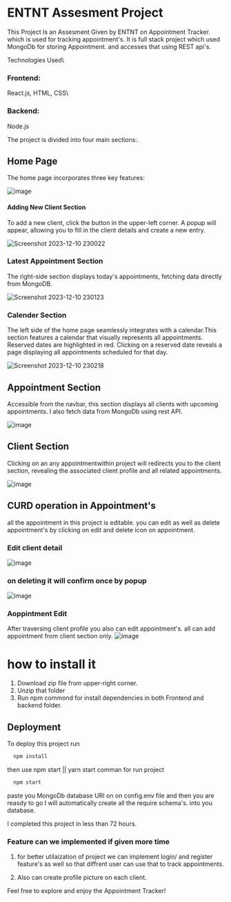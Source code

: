 
# ENTNT Assesment Project

This Project Is an Assesment Given by ENTNT on Appointment Tracker. which is used for tracking appointment's. It is full stack project which used MongoDb for storing Appointment. and accesses that using REST api's.

Technologies Used\
### Frontend:
 React.js, HTML, CSS\
### Backend:
 Node.js

The project is divided into four main sections:.
## Home Page 
The home page incorporates three key features:

![image](https://github.com/Awasthya/ENTNT_Assessment_Appointment_tracer/assets/92320605/fbbfc80f-d917-4275-befb-1d660186b4ad)


#### Adding New Client Section 
 
To add a new client, click the button in the upper-left corner. A popup will appear, allowing you to fill in the client details and create a new entry.

![Screenshot 2023-12-10 230022](https://github.com/Awasthya/ENTNT_Assessment_Appointment_tracer/assets/92320605/b8445565-0890-473a-b56b-db3bdaf4d726)

### Latest Appointment Section

The right-side section displays today's appointments, fetching data directly from MongoDB.

![Screenshot 2023-12-10 230123](https://github.com/Awasthya/ENTNT_Assessment_Appointment_tracer/assets/92320605/0a1df721-f47a-478e-b944-2e2b54aebe88)

### Calender Section 

The left side of the home page seamlessly integrates with a calendar.This section features a calendar that visually represents all appointments. Reserved dates are highlighted in red. Clicking on a reserved date reveals a page displaying all appointments scheduled for that day.


![Screenshot 2023-12-10 230218](https://github.com/Awasthya/ENTNT_Assessment_Appointment_tracer/assets/92320605/ea94a4fa-1ef6-47a7-8a5b-c713dd7d8f98)


## Appointment Section 

Accessible from the navbar, this section displays all clients with upcoming appointments. I also fetch data from MongoDb using rest API. 


![image](https://github.com/Awasthya/ENTNT_Assessment_Appointment_tracer/assets/92320605/3ee63ced-a8a5-43fc-84f8-1272da4431f8)
## Client Section 

Clicking on an any appointmentwithin project will redirects you to the client section, revealing the associated client profile and all related appointments.

 

![image](https://github.com/Awasthya/ENTNT_Assessment_Appointment_tracer/assets/92320605/19cd0879-fd25-4edd-801a-7c6ef5bb0c62)


## CURD operation in Appointment's

all the appointment in this project is editable. you can edit as well as delete appointment's by clicking on edit and delete icon on appointment. 

### Edit client detail 
![image](https://github.com/Awasthya/ENTNT_Assessment_Appointment_tracer/assets/92320605/186e4c0a-4093-42da-81dd-3ccc94dee19d) 

### on deleting it will confirm once by popup

![image](https://github.com/Awasthya/ENTNT_Assessment_Appointment_tracer/assets/92320605/3cdde1c8-a392-40ea-b67d-153b891661ea) 

### Aoppintment Edit

After traversing client profile you also can edit appointment's. all can add appointment from client section only. 
![image](https://github.com/Awasthya/ENTNT_Assessment_Appointment_tracer/assets/92320605/8ccd2bde-1956-47ca-a15f-96a039c7b7e3)
# how to install it 

1. Download zip file from upper-right corner.
2. Unzip that folder
3. Run npm commond for install dependencies in both Frontend and backend folder.
## Deployment
To deploy this project run

```bash
  npm install
```
 then use npm start || yarn start comman for run project

```bash
  npm start
```

paste you MongoDb database URI on on config.env file and then you are reasdy to go I will automatically create all the require schema's. into you database.

I completed this project in less than 72 hours. 

### Feature can we implemented if given more time 

1. for better utilaization of project we can implement login/ and register feature's as well so that diffrent user can use that to track appointments.

2. Also can create profile picture on each client.

Feel free to explore and enjoy the Appointment Tracker!





